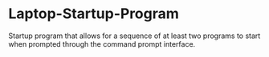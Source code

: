 # Laptop-Startup-Program
Startup program that allows for a sequence of at least two programs to start when prompted through the command prompt interface. 
